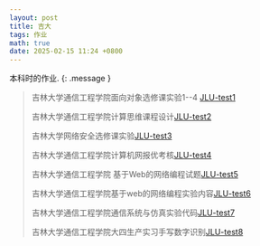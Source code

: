 ```yaml
---
layout: post
title: 吉大
tags: 作业
math: true
date: 2025-02-15 11:24 +0800
---
```

本科时的作业.
{: .message }

>吉林大学通信工程学院面向对象选修课实验1--4 [JLU-test1](https://github.com/Yeither/JLU-test1)
>
>吉林大学通信工程学院计算思维课程设计[JLU-test2](https://github.com/Yeither/JLU_test2)
>
>吉林大学网络安全选修课实验[JLU-test3](https://github.com/Yeither/JLU_test3)
>
>吉林大学通信工程学院计算机网报优考核[JLU-test4](https://github.com/Yeither/JLU_test4)
>
>吉林大学通信工程学院 基于Web的网络编程试题[JLU-test5](https://github.com/Yeither/JLU_test5)
>
>吉林大学通信工程学院基于web的网络编程实验内容[JLU-test6](https://github.com/Yeither/JLU_test6)
>
>吉林大学通信工程学院通信系统与仿真实验代码[JLU-test7](https://github.com/Yeither/JLU_test7)
>
>吉林大学通信工程学院大四生产实习手写数字识别[JLU-test8](https://github.com/Yeither/JLU_test8)

